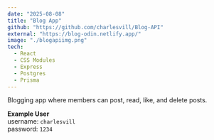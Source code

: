 ```yaml
---
date: "2025-08-08"
title: "Blog App"
github: "https://github.com/charlesvill/Blog-API"
external: "https://blog-odin.netlify.app/"
image: "./blogapiimg.png"
tech:
  - React
  - CSS Modules
  - Express
  - Postgres
  - Prisma
---
```


Blogging app where members can post, read, like, and delete posts.

**Example User**  
username: `charlesvill`  
password: `1234`

